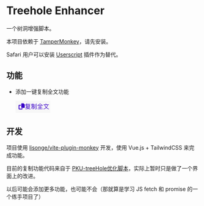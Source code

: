# Treehole Enhancer

一个树洞增强脚本。

本项目依赖于 [TamperMonkey](https://chrome.google.com/webstore/detail/tampermonkey/dhdgffkkebhmkfjojejmpbldmpobfkfo)，请先安装。

Safari 用户可以安装 [Userscript](https://apps.apple.com/cn/app/userscripts/id1463298887) 插件作为替代。

## 功能

* 添加一键复制全文功能

  ![image-20230603130801183](./README.assets/image-20230603130801183.png)

## 开发

项目使用 [lisonge/vite-plugin-monkey](https://github.com/lisonge/vite-plugin-monkey) 开发，使用 Vue.js + TailwindCSS 来完成功能。

目前的复制功能代码来自于 [PKU-treeHole优化脚本](https://greasyfork.org/zh-CN/scripts/464053-pku-treehole%E4%BC%98%E5%8C%96%E8%84%9A%E6%9C%AC)，实际上暂时只是做了一个界面上的改进。

以后可能会添加更多功能，也可能不会（那就算是学习 JS fetch 和 promise 的一个练手项目了）